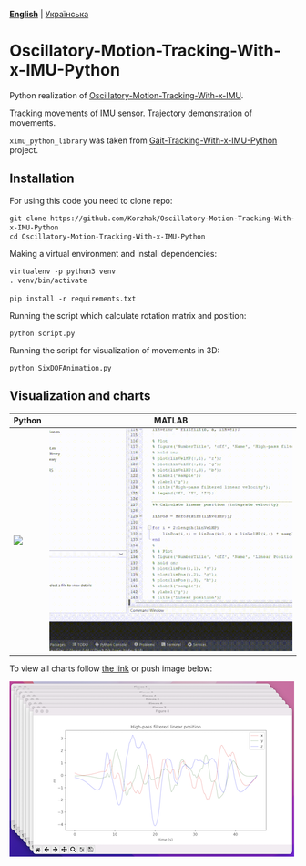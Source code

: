 **[English](REAMDE.md)** | [Українська](README_UA.md)

# Oscillatory-Motion-Tracking-With-x-IMU-Python

Python realization of [Oscillatory-Motion-Tracking-With-x-IMU](https://github.com/xioTechnologies/Oscillatory-Motion-Tracking-With-x-IMU).

Tracking movements of IMU sensor. Trajectory demonstration of movements.

`ximu_python_library` was taken from [Gait-Tracking-With-x-IMU-Python](https://github.com/daehwa/Gait-Tracking-With-x-IMU-Python) project.


## Installation

For using this code you need to clone repo:

```shell
git clone https://github.com/Korzhak/Oscillatory-Motion-Tracking-With-x-IMU-Python
cd Oscillatory-Motion-Tracking-With-x-IMU-Python
```

Making a virtual environment and install dependencies:

```shell
virtualenv -p python3 venv
. venv/bin/activate

pip install -r requirements.txt
```

Running the script which calculate rotation matrix and position:

```shell
python script.py
```

Running the script for visualization of movements in 3D:

```shell
python SixDOFAnimation.py
```


## Visualization and charts

| Python                           | MATLAB                                |
|----------------------------------|---------------------------------------|
|  ![](charts/SixDOFAnimation.gif) | ![](charts/SixDOFAnimationMatlab.gif) |

To view all charts follow [the link](charts/CHARTS.md) or push image below:

[![Show all charts](charts/9_all_2D_charts.png)](charts/CHARTS.md)
